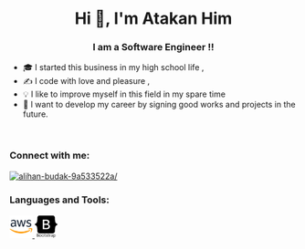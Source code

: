<h1 align="center">Hi 👋, I'm Atakan Him</h1>
<h3 align="center">I am a Software Engineer !!</h3>

- 🎓 I started this business in my high school life ,
- ✍️ I code with love and pleasure ,
- 💡  I like to improve myself in this field in my spare time
- 💬 I want to develop my career by signing good works and projects in the future.
 
<br />
<h3 align="left">Connect with me:</h3>
<p align="left">
<a href="https://www.linkedin.com/in/atakan-h-28262a189/" target="blank"><img align="center" src="https://raw.githubusercontent.com/rahuldkjain/github-profile-readme-generator/master/src/images/icons/Social/linked-in-alt.svg" alt="alihan-budak-9a533522a/" height="30" width="40" /></a>
</p>

<h3 align="left">Languages and Tools:</h3>
<p align="left"> <a href="https://aws.amazon.com" target="_blank" rel="noreferrer"> <img src="https://raw.githubusercontent.com/devicons/devicon/master/icons/amazonwebservices/amazonwebservices-original-wordmark.svg" alt="aws" width="40" height="40"/> </a> <a href="https://getbootstrap.com" target="_blank" rel="noreferrer"> <img src="https://raw.githubusercontent.com/devicons/devicon/master/icons/bootstrap/bootstrap-plain-wordmark.svg" alt="bootstrap" width="40" height="40"/> </a> 
 </p>

